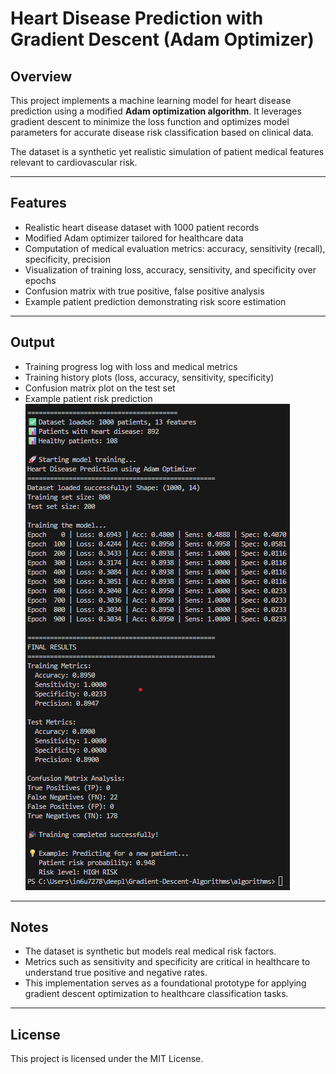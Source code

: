 # Heart Disease Prediction with Gradient Descent (Adam Optimizer)

## Overview

This project implements a machine learning model for heart disease prediction using a modified **Adam optimization algorithm**. It leverages gradient descent to minimize the loss function and optimizes model parameters for accurate disease risk classification based on clinical data.

The dataset is a synthetic yet realistic simulation of patient medical features relevant to cardiovascular risk.

---

## Features

- Realistic heart disease dataset with 1000 patient records
- Modified Adam optimizer tailored for healthcare data
- Computation of medical evaluation metrics: accuracy, sensitivity (recall), specificity, precision
- Visualization of training loss, accuracy, sensitivity, and specificity over epochs
- Confusion matrix with true positive, false positive analysis
- Example patient prediction demonstrating risk score estimation

---

## Output

- Training progress log with loss and medical metrics
- Training history plots (loss, accuracy, sensitivity, specificity)
- Confusion matrix plot on the test set
- Example patient risk prediction
![alt text](image.png)
---

## Notes

- The dataset is synthetic but models real medical risk factors.
- Metrics such as sensitivity and specificity are critical in healthcare to understand true positive and negative rates.
- This implementation serves as a foundational prototype for applying gradient descent optimization to healthcare classification tasks.

---

## License

This project is licensed under the MIT License.


